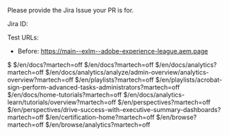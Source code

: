 Please provide the Jira Issue your PR is for.

<!-- Please also provide test paths following the template below. -->

Jira ID:

<!--
    NOTE: when you raise this PR, `$` will be automatically replaced with your brnach url to test agains.
    this is done via the github action located at `/.github/workflows/update-pr-description.yaml`

    Use the list below as a guide, keep the paths you need, remove ones you dont, or add your own.
    Just be sure to follow the pattern of prefixing your paths with `$`
-->

Test URLs:

- Before: https://main--exlm--adobe-experience-league.aem.page

$
$/en/docs?martech=off
$/en/docs?martech=off
$/en/docs/analytics?martech=off
$/en/docs/analytics/analyze/admin-overview/analytics-overview?martech=off
$/en/playlists?martech=off
$/en/playlists/acrobat-sign-perform-advanced-tasks-administrators?martech=off
$/en/docs/home-tutorials?martech=off
$/en/docs/analytics-learn/tutorials/overview?martech=off
$/en/perspectives?martech=off
$/en/perspectives/drive-success-with-executive-summary-dashboards?martech=off
$/en/certification-home?martech=off
$/en/browse?martech=off
$/en/browse/analytics?martech=off
